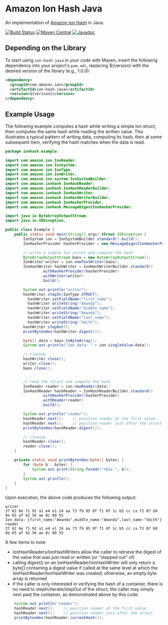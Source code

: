 # Amazon Ion Hash Java
An implementation of [Amazon Ion Hash](http://amzn.github.io/ion-hash) in Java.

[![Build Status](https://travis-ci.org/amzn/ion-hash-java.svg?branch=master)](https://travis-ci.org/amzn/ion-hash-java)
[![Maven Central](https://maven-badges.herokuapp.com/maven-central/com.amazon.ion/ion-hash-java/badge.svg)](https://maven-badges.herokuapp.com/maven-central/com.amazon.ion/ion-hash-java)
[![Javadoc](https://javadoc-badge.appspot.com/com.amazon.ion/ion-hash-java.svg?label=javadoc)](http://www.javadoc.io/doc/com.amazon.ion/ion-hash-java)

## Depending on the Library
To start using `ion-hash-java` in your code with Maven, insert the following
dependency into your project's `pom.xml`, replacing ${version} with the
desired version of the library (e.g., 1.0.0):

```xml
<dependency>
  <groupId>com.amazon.ion</groupId>
  <artifactId>ion-hash-java</artifactId>
  <version>${version}</version>
</dependency>
```

## Example Usage
The following example computes a hash while writing a simple Ion struct,
then computes the same hash while reading the written value.  This illustrates
a typical pattern of writing data, computing its hash, then at some subsequent
tiem, verifying the hash matches when the data is read.

```java
package ionhash.example;

import com.amazon.ion.IonReader;
import com.amazon.ion.IonSystem;
import com.amazon.ion.IonType;
import com.amazon.ion.IonWriter;
import com.amazon.ion.system.IonSystemBuilder;
import com.amazon.ionhash.IonHashReader;
import com.amazon.ionhash.IonHashReaderBuilder;
import com.amazon.ionhash.IonHashWriter;
import com.amazon.ionhash.IonHashWriterBuilder;
import com.amazon.ionhash.IonHasherProvider;
import com.amazon.ionhash.MessageDigestIonHasherProvider;

import java.io.ByteArrayOutputStream;
import java.io.IOException;

public class Example {
    public static void main(String[] args) throws IOException {
        IonSystem ion = IonSystemBuilder.standard().build();
        IonHasherProvider hasherProvider = new MessageDigestIonHasherProvider("SHA-256");

        // write a simple Ion struct and compute the hash
        ByteArrayOutputStream baos = new ByteArrayOutputStream();
        IonWriter writer = ion.newTextWriter(baos);
        IonHashWriter hashWriter = IonHashWriterBuilder.standard()
                .withHasherProvider(hasherProvider)
                .withWriter(writer)
                .build();

        System.out.println("writer");
        hashWriter.stepIn(IonType.STRUCT);
          hashWriter.setFieldName("first_name");
          hashWriter.writeString("Amanda");
          hashWriter.setFieldName("middle_name");
          hashWriter.writeString("Amanda");
          hashWriter.setFieldName("last_name");
          hashWriter.writeString("Smith");
        hashWriter.stepOut();
        printBytesHex(hashWriter.digest());

        byte[] data = baos.toByteArray();
        System.out.println("Ion data: " + ion.singleValue(data));

        // cleanup
        hashWriter.close();
        writer.close();
        baos.close();


        // read the struct and compute the hash
        IonReader reader = ion.newReader(data);
        IonHashReader hashReader = IonHashReaderBuilder.standard()
                .withHasherProvider(hasherProvider)
                .withReader(reader)
                .build();

        System.out.println("reader");
        hashReader.next();    // position reader at the first value
        hashReader.next();    // position reader just after the struct
        printBytesHex(hashReader.digest());

        // cleanup
        hashReader.close();
        reader.close();
    }

    private static void printBytesHex(byte[] bytes) {
        for (byte b : bytes) {
            System.out.print(String.format("%02x ", b));
        }
        System.out.println();
    }
}
```
Upon execution, the above code produces the following output:
```
writer
37 82 6e 71 92 a1 e4 e1 24 aa 73 f9 85 0f f1 0f 1c b5 cc ca f2 07 b0 9e 65 af 42 56 ae 8c 80 55 
Ion data: {first_name:"Amanda",middle_name:"Amanda",last_name:"Smith"}
reader
37 82 6e 71 92 a1 e4 e1 24 aa 73 f9 85 0f f1 0f 1c b5 cc ca f2 07 b0 9e 65 af 42 56 ae 8c 80 55 
```
A few items to note:
* IonHashReaders/IonHashWriters allow the caller to retrieve the digest of the value that was just read or written (or "stepped out" of)
* calling digest() on an IonHashReader/IonHashWriter will only return a byte[] containing a digest value if called at the same level at which the IonHashReader/IonHashWriter was created;  otherwise, an empty byte array is returned
* if the caller is only interested in verifying the hash of a container, there is no need to stepIn/iterate/stepOut of the struct;  the caller may simply next past the container, as demonstrated above by this code:
```java
    System.out.println("reader");
    hashReader.next();    // position reader at the first value
    hashReader.next();    // position reader just after the struct
    printBytesHex(hashReader.currentHash());
```
